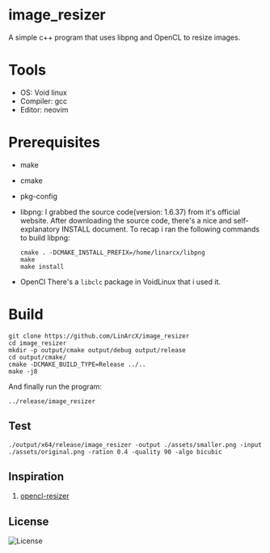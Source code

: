 # image_resizer
A simple c++ program that uses libpng and OpenCL to resize images.

# Tools
- OS: Void linux
- Compiler: gcc
- Editor: neovim

# Prerequisites
- make
- cmake
- pkg-config
- libpng:
  I grabbed the source code(version: 1.6.37) from it's official website.
  After downloading the source code, there's a nice and self-explanatory INSTALL document.
  To recap i ran the following commands to build libpng:
  ```
  cmake . -DCMAKE_INSTALL_PREFIX=/home/linarcx/libpng
  make
  make install
  ```

- OpenCl
  There's a `libclc` package in VoidLinux that i used it.

# Build
```
git clone https://github.com/LinArcX/image_resizer
cd image_resizer
mkdir -p output/cmake output/debug output/release
cd output/cmake/
cmake -DCMAKE_BUILD_TYPE=Release ../..
make -j8
```

And finally run the program:

`../release/image_resizer`


## Test
`./output/x64/release/image_resizer -output ./assets/smaller.png -input ./assets/original.png -ration 0.4 -quality 90 -algo bicubic`

## Inspiration
1. [opencl-resizer](https://github.com/vencabkk/opencl-resizer)

## License
![License](https://img.shields.io/github/license/LinArcX/image_resizer.svg)
